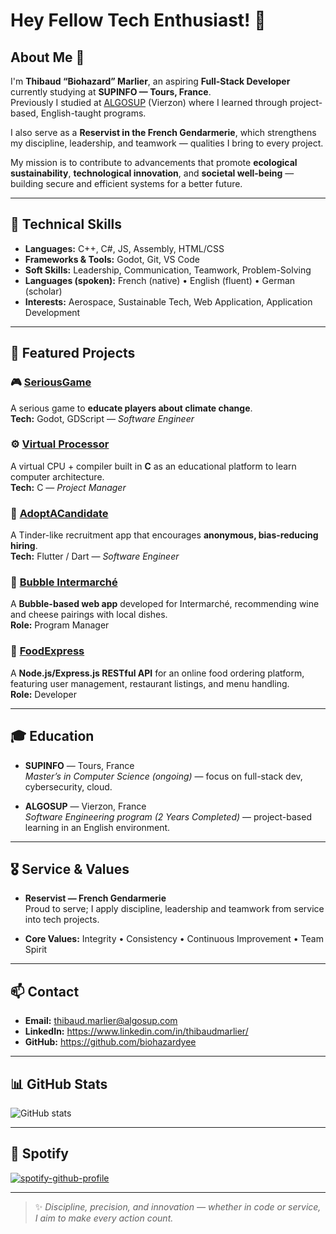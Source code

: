 # Hey Fellow Tech Enthusiast! 👋

## About Me 🚀

I'm **Thibaud “Biohazard” Marlier**, an aspiring **Full-Stack Developer** currently studying at **SUPINFO — Tours, France**.  
Previously I studied at [ALGOSUP](https://algosup.com/en.html) (Vierzon) where I learned through project-based, English-taught programs.

I also serve as a **Reservist in the French Gendarmerie**, which strengthens my discipline, leadership, and teamwork — qualities I bring to every project.

My mission is to contribute to advancements that promote **ecological sustainability**, **technological innovation**, and **societal well-being** — building secure and efficient systems for a better future.

---

## 🧠 Technical Skills

- **Languages:** C++, C#, JS, Assembly, HTML/CSS 
- **Frameworks & Tools:** Godot, Git, VS Code
- **Soft Skills:** Leadership, Communication, Teamwork, Problem-Solving  
- **Languages (spoken):** French (native) • English (fluent) • German (scholar)  
- **Interests:** Aerospace, Sustainable Tech, Web Application, Application Development

---

## 💼 Featured Projects

### 🎮 [SeriousGame](https://github.com/algosup/2024-2025-project-2-serious-game-team-8)  
A serious game to **educate players about climate change**.  
**Tech:** Godot, GDScript — *Software Engineer*

### ⚙️ [Virtual Processor](https://github.com/algosup/2023-2024-project-3-virtual-processor-team-3)  
A virtual CPU + compiler built in **C** as an educational platform to learn computer architecture.  
**Tech:** C — *Project Manager*

### 📱 [AdoptACandidate](https://github.com/algosup/2023-2024-project-5-flutter-team-3)  
A Tinder-like recruitment app that encourages **anonymous, bias-reducing hiring**.  
**Tech:** Flutter / Dart — *Software Engineer*

### 🧀 [Bubble Intermarché](https://github.com/algosup/2024-2025-project-5-bubble-intermarche-team-4)  
A **Bubble-based web app** developed for Intermarché, recommending wine and cheese pairings with local dishes.  
**Role:** Program Manager

### 🍔 [FoodExpress](https://github.com/Biohazardyee/FoodExpress)  
A **Node.js/Express.js RESTful API** for an online food ordering platform, featuring user management, restaurant listings, and menu handling.  
**Role:** Developer

---

## 🎓 Education

- **SUPINFO** — Tours, France  
  *Master’s in Computer Science (ongoing)* — focus on full-stack dev, cybersecurity, cloud.

- **ALGOSUP** — Vierzon, France  
  *Software Engineering program (2 Years Completed)* — project-based learning in an English environment.

---

## 🎖️ Service & Values

- **Reservist — French Gendarmerie**  
  Proud to serve; I apply discipline, leadership and teamwork from service into tech projects.

- **Core Values:** Integrity • Consistency • Continuous Improvement • Team Spirit

---

## 📫 Contact

- **Email:** thibaud.marlier@algosup.com  
- **LinkedIn:** https://www.linkedin.com/in/thibaudmarlier/  
- **GitHub:** https://github.com/biohazardyee

---

## 📊 GitHub Stats

  ![GitHub stats](https://github-readme-stats.vercel.app/api?username=biohazardyee&theme=chartreuse-dark&show_icons=true)

---

## 🎵 Spotify

[![spotify-github-profile](https://spotify-github-profile.kittinanx.com/api/view?uid=hfqp8c18cnz6lgj2zzykeq3hf&cover_image=true&theme=default&show_offline=false&background_color=121212&interchange=false&profanity=false)](https://open.spotify.com/user/hfqp8c18cnz6lgj2zzykeq3hf)

---

> ✨ *Discipline, precision, and innovation — whether in code or service, I aim to make every action count.*
